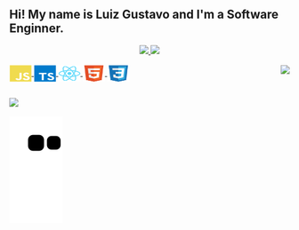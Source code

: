 ## Hi! My name is Luiz Gustavo and I'm a Software Enginner.
<div align="center">
  <a href="https://github.com/LuizGusta21">
  <img height="170em" src="https://github-readme-stats.vercel.app/api?username=LuizGusta21&show_icons=true&theme=dracula&include_all_commits=true&count_private=true"/>
  <img height="170em" src="https://github-readme-stats.vercel.app/api/top-langs/?username=LuizGusta21&layout=compact&langs_count=7&theme=dracula"/>
</div>
<div style="display: inline_block"><br>
  <img align="center" alt="Gu-Js" height="30" width="40" src="https://raw.githubusercontent.com/devicons/devicon/master/icons/javascript/javascript-plain.svg">
  <img align="center" alt="Gu-Ts" height="30" width="40" src="https://raw.githubusercontent.com/devicons/devicon/master/icons/typescript/typescript-plain.svg">
  <img align="center" alt="Gu-React" height="30" width="40" src="https://raw.githubusercontent.com/devicons/devicon/master/icons/react/react-original.svg">
  <img align="center" alt="Gu-HTML" height="30" width="40" src="https://raw.githubusercontent.com/devicons/devicon/master/icons/html5/html5-original.svg">
  <img align="center" alt="Gu-CSS" height="30" width="40" src="https://raw.githubusercontent.com/devicons/devicon/master/icons/css3/css3-original.svg">
  <img align="right" height="150" src="https://i.pinimg.com/736x/15/6c/1e/156c1e97633354ed7afc3408e2bee1ea.jpg"  />
</div>
  
  ##
 
<div> 
  <a href="https://www.linkedin.com/in/luiz-gustavo-soares-silva-bab5381b9/" target="_blank"><img src="https://img.shields.io/badge/-LinkedIn-%230077B5?style=for-the-badge&logo=linkedin&logoColor=white" target="_blank"></a> 
 
  ![Snake animation](https://github.com/LuizGusta21/LuizGusta21/blob/output/github-contribution-grid-snake.svg)
 
</div>

